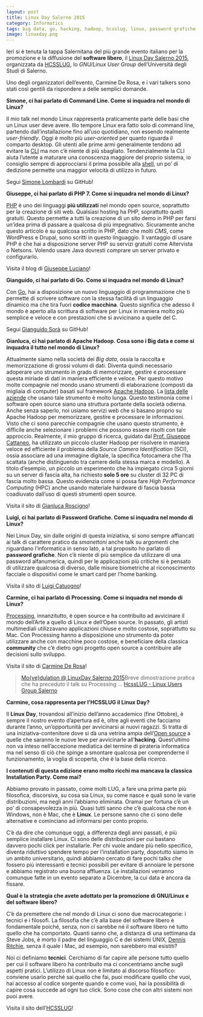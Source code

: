 ```yaml
---
layout: post
title: Linux Day Salerno 2015
category: Informatics
tags: big data, go, hacking, hadoop, hcsslug, linux, password grafiche, php, processing, software libero
image: linuxday.png
---
```

Ieri si è tenuta la tappa Salernitana del più grande evento italiano per la promozione e la diffusione del **software libero**, il [Linux Day Salerno 2015](https://linuxdaysalerno.it/2015), organizzata da [HCSSLUG](https://www.hcsslug.org/), lo *GNU/Linux User Group* dell’Università degli Studi di Salerno.

Uno degli organizzatori dell’evento, Carmine De Rosa, e i vari talkers sono stati così gentili da rispondere a delle semplici domande.

**Simone, ci hai parlato di Command Line.
Come si inquadra nel mondo di Linux?**

Il mio talk nel mondo Linux rappresenta praticamente parte delle basi che un Linux user deve avere. Illo tempore Linux era fatto solo di command line, partendo dall’installazione fino all’uso quotidiano, non essendo realmente *user-friendly*. Oggi è molto più *user-oriented* per quanto riguarda il comparto desktop. Gli utenti alle prime armi generalmente tendono ad evitare la [CLI](https://it.wikipedia.org/wiki/Interfaccia_a_riga_di_comando) ma non c’è niente di più sbagliato. Tendenzialmente la CLI aiuta l’utente a maturare una conoscenza maggiore del proprio sistema, io consiglio sempre di approcciarsi il prima possibile alla [shell](https://it.wikipedia.org/wiki/Shell_%28informatica%29), un po’ di dedizione permette una maggior velocità di utilizzo in futuro.

Segui [Simone Lombardi](https://github.com/smlb) su GitHub!

**Giuseppe, ci hai parlato di PHP 7.
Come si inquadra nel mondo di Linux?**

[PHP](https://www.php.net/) è uno dei linguaggi **più utilizzati** nel mondo open source, soprattutto per la creazione di siti web. Qualsiasi hosting ha PHP, soprattutto quelli gratuiti. Questo permette a tutti la creazione di un sito demo in PHP per farsi un’idea prima di passare a qualcosa di più impegnativo. Sicuramente anche questo articolo è su qualcosa scritto in PHP, dato che molti *CMS*, come WordPress e Drupal, sono scritti in questo linguaggio. Il vantaggio di usare PHP è che hai a disposizione server PHP su servizi gratuiti come Altervista o Netsons. Volendo usare Java dovresti comprare un server privato e configurarlo.

Visita il blog di [Giuseppe Luciano](https://lgwebproject.altervista.org/blog)!

**Gianguido, ci hai parlato di Go.
Come si inquadra nel mondo di Linux?**

Con [Go](https://golang.org/), hai a disposizione un nuovo linguaggio di programmazione che ti permette di scrivere software con la stessa facilità di un linguaggio dinamico ma che tira fuori **codice macchina**. Questo significa che adesso il mondo è aperto alla scrittura di software per Linux in maniera molto più semplice e veloce e con prestazioni che si avvicinano a quelle del C.

Segui [Gianguido Sorà](https://github.com/gsora) su GitHub!

**Gianluca, ci hai parlato di Apache Hadoop.
Cosa sono i Big data e come si inquadra il tutto nel mondo di Linux?**

Attualmente siamo nella società dei *Big data*, ossia la raccolta e memorizzazione di grossi volumi di dati. Diventa quindi necessario adoperare uno strumento in grado di memorizzare, gestire e processare questa miriade di dati in maniera efficiente e veloce. Per questo motivo molte compagnie nel mondo usano strumenti di elaborazione (composti da migliaia di computer) basati sul framework [Apache Hadoop](https://hadoop.apache.org/).
La [lista delle aziende](https://wiki.apache.org/hadoop/PoweredBy) che usano tale strumento è molto lunga. Questo testimonia come i software open source siano una struttura portante della società odierna. Anche senza saperlo, noi usiamo servizi web che si basano proprio su Apache Hadoop per memorizzare, gestire e processare le informazioni.
Visto che ci sono parecchie compagnie che usano questo strumento, è difficile anche selezionare i problemi che possono essere risolti con tale approccio. Realmente, il mio gruppo di ricerca, guidato dal [Prof. Giuseppe Cattaneo](https://www.di.unisa.it/~cattaneo), ha utilizzato un piccolo cluster Hadoop per risolvere in maniera veloce ed efficiente il problema della *Source Camera Identification* (SCI), ossia associare ad una immagine digitale, la specifica fotocamera che l’ha scattata (anche distinguendo tra camere della stessa
marca e modello). A titolo d’esempio, un piccolo un esperimento che ha impiegato circa 5 giorni su un server di fascia alta, ha richiesto **solo 5 ore** su cluster di 32 PC di fascia molto bassa. Questo evidenzia come si possa fare *High Performance Computing* (HPC) anche usando materiale hardware di fascia bassa coadiuvato dall’uso di questi strumenti open source.

Visita il sito di [Gianluca Roscigno](https://www.di.unisa.it/~roscigno)!

**Luigi, ci hai parlato di Password Grafiche.
Come si inquadra nel mondo di Linux?**

Nei Linux Day, sin dalle origini di questa iniziativa, si sono sempre affiancati ai talk di carattere pratico da *smanettoni* anche talk su argomenti che riguardano l’informatica in senso lato, a tal proposito ho parlato di **password grafiche**. Non c’è niente di più semplice da utilizzare di una password alfanumerica, quindi per le applicazioni più critiche si è pensato di utilizzare qualcosa di diverso, dalle misure biometriche al riconoscimento facciale o dispositivi come le smart card per
l’home banking.

Visita il sito di [Luigi Catuogno](https://www.di.unisa.it/~luicat)!

**Carmine, ci hai parlato di Processing.
Come si inquadra nel mondo di Linux?**

[Processing](https://processing.org/), innanzitutto, è open source e ha contribuito ad avvicinare il mondo dell’Arte a quello di Linux e dell’Open source. In passato, gli artisti multimediali utilizzavano applicazioni chiuse e molto costose, soprattutto su Mac. Con Processing hanno a disposizione uno strumento da poter utilizzare anche con macchine poco costose, e beneficiare della classica **community** che c’è dietro ogni progetto open source a contribuire alle decisioni sullo sviluppo.

Visita il sito di [Carmine De Rosa](https://dslak.it/)!

<div id="fb-root"><script src="{{ site.baseurl }}/static/js/fbvideo.js" type="text/javascript"></script>
<script type="text/javascript">// <![CDATA[
fbvideo();
// ]]></script></div>
<div class="fb-video" data-allowfullscreen="1" data-href="https://www.facebook.com/hcsslug/videos/514031065420517/">
<div class="fb-xfbml-parse-ignore">
<blockquote cite="https://www.facebook.com/hcsslug/videos/514031065420517/"><a href="https://www.facebook.com/hcsslug/videos/514031065420517/">Mo{ve}dulation @ LinuxDay Salerno 2015</a>Breve dimostrazione pratica che ha preceduto il talk su Processing ...
<a href="https://www.facebook.com/hcsslug">HcssLUG - Linux Users Group Salerno</a></blockquote>
</div>
</div>

**Carmine, cosa rappresenta per l’HCSSLUG il Linux Day?**

Il **Linux Day**, trovandosi all’inizio dell’anno accademico (fine Ottobre), è sempre il nostro evento d’apertura ed è, oltre agli eventi che facciamo durante l’anno, un’opportunità per avvicinarsi ai nuovi ragazzi. Si tratta di una iniziativa-contenitore dove si dà una vetrina ampia dell’[Open source](https://it.wikipedia.org/wiki/Open_source) a quelle che saranno le nuove leve per avvicinarle all’**hacking**. Quest’ultimo non va inteso nell’accezione mediatica del termine di pirateria informatica ma nel senso di ciò che spinge a smontare qualcosa per comprenderne il funzionamento, la voglia di scoperta, che è la base della *ricerca*.

**I contenuti di questa edizione erano molto ricchi ma mancava la classica Installation Party. Come mai?**

Abbiamo provato in passato, come molti LUG, a fare una prima parte più filosofica, discorsiva, su cosa sia Linux, su come nasce e quali sono le varie distribuzioni, ma negli anni l’abbiamo eliminata. Oramai per fortuna c’è un po’ di consapevolezza in più. Quasi tutti sanno che c’è qualcosa che non è Windows, non è Mac, che è **Linux**. Le persone sanno che ci sono delle alternative e cominciano ad informarsi per conto proprio.

C’è da dire che comunque oggi, a differenza degli anni passati, è più semplice installare Linux. Ci sono delle distribuzioni per cui bastano davvero pochi click per installarle. Per chi vuole andare più nello specifico, diventa riduttivo spendere tempo per l’installation party, dopotutto siamo in un ambito universitario, quindi abbiamo cercato di fare pochi talks che fossero più interessanti e tecnici possibili per evitare di annoiare le persone e abbiamo registrato una buona affluenza. Le installazioni verranno comunque fatte in un evento separato a Dicembre, la cui data è ancora da fissare.

**Qual è la strategia che avete adottato per la promozione di GNU/Linux e del software libero?**

C’è da premettere che nel mondo di Linux ci sono due macrocategorie: i tecnici e i filosofi. La filosofia che c’è alla base del software libero è fondamentale poiché, senza, non ci sarebbe né il software libero né tutto quello che ha comportato. Quanti sanno che, a distanza di una settimana da Steve Jobs, è morto il padre del linguaggio C e dei sistemi UNIX, [Dennis Ritchie](https://it.wikipedia.org/wiki/Dennis_Ritchie), senza il quale i Mac, ad esempio, non sarebbero mai esistiti?

Noi ci definiamo **tecnici**. Cerchiamo di far capire alle persone tutto quello per cui il software libero ha contribuito ma ci concentriamo anche sugli aspetti pratici. L’utilizzo di Linux non è limitato al discorso filosofico: conviene usarlo perché sai quello che fai, puoi modificare quello che vuoi, hai accesso al codice sorgente quando e come vuoi, hai la possibilità di capire cosa succede ad ogni tuo click. Sono cose che con altri sistemi non puoi avere.

Visita il sito dell’[HCSSLUG](https://www.hcsslug.org/)!
